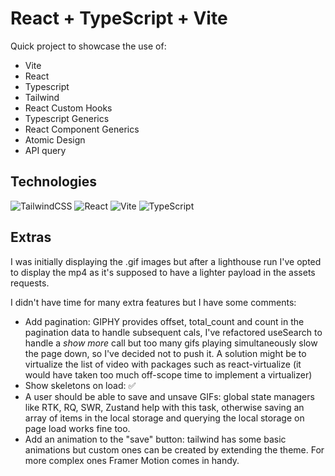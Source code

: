 # React + TypeScript + Vite

Quick project to showcase the use of:

- Vite
- React
- Typescript
- Tailwind
- React Custom Hooks
- Typescript Generics
- React Component Generics
- Atomic Design
- API query

## Technologies

![TailwindCSS](https://img.shields.io/badge/tailwindcss-%2338B2AC.svg?style=for-the-badge&logo=tailwind-css&logoColor=white)
![React](https://img.shields.io/badge/react-%2320232a.svg?style=for-the-badge&logo=react&logoColor=%2361DAFB)
![Vite](https://img.shields.io/badge/vite-%23646CFF.svg?style=for-the-badge&logo=vite&logoColor=white)
![TypeScript](https://img.shields.io/badge/typescript-%23007ACC.svg?style=for-the-badge&logo=typescript&logoColor=white)

## Extras
I was initially displaying the .gif images but after a lighthouse run I've opted to display the mp4 as it's supposed to have a lighter payload in the assets requests.


I didn't have time for many extra features but I have some comments:

- Add pagination: GIPHY provides offset, total_count and count in the pagination data to handle subsequent cals, I've refactored useSearch to handle a *show more* call but too many gifs playing simultaneously slow the page down, so I've decided not to push it. A solution might be to virtualize the list of video with packages such as react-virtualize (it would have taken too much off-scope time to implement a virtualizer)
- Show skeletons on load: ✅ 
- A user should be able to save and unsave GIFs: global state managers like RTK, RQ, SWR, Zustand help with this task, otherwise saving an array of items in the local storage and querying the local storage on page load works fine too. 
- Add an animation to the "save"  button: tailwind has some basic animations but custom ones can be created by extending the theme. For more complex ones Framer Motion comes in handy.
